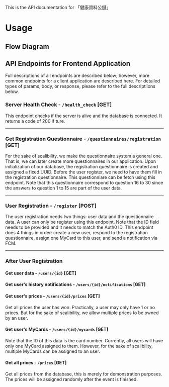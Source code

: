This is the API documentation for 「健康資料公鏈」

# Usage

## Flow Diagram
<!-- ![flow_diagram](https://cdn.discordapp.com/attachments/874556062815100940/1132920083174408222/App-.drawio.png) -->

## API Endpoints for Frontend Application

Full descriptions of all endpoints are described below; however, more common endpoints for a client application are described here. For detailed types of params, body, or response, please refer to the full descriptiions below. 

### Server Health Check - `/health_check` [**GET**]

This endpoint checks if the server is alive and the database is connected. It returns a code of 200 if ture.

---

### Get Registration Questionnaire - `/questionnaires/registration` [**GET**]

For the sake of scalibility, we make the questionnaire system a general one. That is, we can later create more questionnaires in our application. Upon initialization of our database, the registration questionnaire is created and assigned a fixed UUID. Before the user register, we need to have them fill in the registration questionnaire. This questionniare can be fetch using this endpoint. Note that this questionnaire correspond to question 16 to 30 since the answers to question 1 to 15 are part of the user data.

---

### User Registration - `/register` [**POST**]

The user registration needs two things: user data and the questionnaire data. A user can only be register using this endpoint. Note that the ID field needs to be provided and it needs to match the Auth0 ID. This endpoint does 4 things in order: create a new user, respond to the registration questionnaire, assign one MyCard to this user, and send a notification via FCM.

---

### After User Registration

#### Get user data - `/users/{id}` [**GET**]

#### Get user's history notifications - `/users/{id}/notifications` [**GET**]

#### Get user's prices - `/users/{id}/prices` [**GET**]
Get all prices the user has won. Practically, a user may only have 1 or no prices. But for the sake of scalibility, we allow multiple prices to be owned by an user.

#### Get user's MyCards - `/users/{id}/mycards` [**GET**]
Note that the ID of this data is the card number. Currently, all users will have only one MyCard assigned to them. However, for the sake of scalibility, multiple MyCards can be assigned to an user.

#### Get all prices - `/prices` [**GET**]
Get all prices from the database, this is merely for demonstration purposes. The prices will be assigned randomly after the event is finished.